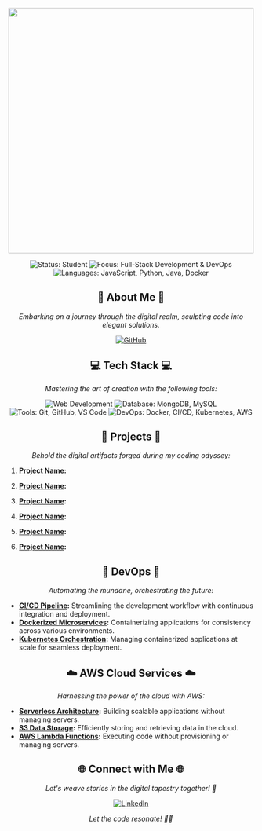 <!-- Header -->
<p align="center">
  <img src="https://img.freepik.com/premium-vector/web-development-coding-programming-languages-css-html-js-program-code-screen-laptop_530733-2538.jpg" width="500">
</p>

<!-- Badges -->
<p align="center">
  <img src="https://img.shields.io/badge/Status-Student-blue" alt="Status: Student">
  <img src="https://img.shields.io/badge/Focus-Full--Stack%20Development%20%26%20DevOps-brightgreen" alt="Focus: Full-Stack Development & DevOps">
  <img src="https://img.shields.io/badge/Languages-JavaScript%2C%20Python%2C%20Java%2C%20Docker-blue" alt="Languages: JavaScript, Python, Java, Docker">
</p>

<!-- About Me -->
<h2 align="center">
  🌟 About Me 🌟
</h2>

<p align="center">
  <em>Embarking on a journey through the digital realm, sculpting code into elegant solutions.</em>
</p>

<!-- GitHub Link -->
<p align="center">
  <a href="https://github.com/joshua-mathew">
    <img src="https://img.shields.io/badge/GitHub-Discover%20My%20Creations-blueviolet" alt="GitHub">
  </a>
</p>

<!-- Tech Stack -->
<h2 align="center">
  💻 Tech Stack 💻
</h2>

<p align="center">
  <em>Mastering the art of creation with the following tools:</em>
</p>

<!-- Tech Stack Badges -->
<p align="center">
  <img src="https://img.shields.io/badge/Web%20Dev-HTML%2C%20CSS%2C%20React%2C%20Node.js-informational" alt="Web Development">
  <img src="https://img.shields.io/badge/Database-MongoDB%2C%20MySQL-brightgreen" alt="Database: MongoDB, MySQL">
  <img src="https://img.shields.io/badge/Tools-Git%2C%20GitHub%2C%20VS%20Code-important" alt="Tools: Git, GitHub, VS Code">
  <img src="https://img.shields.io/badge/DevOps-Docker%2C%20CI/CD%2C%20Kubernetes%2C%20AWS-yellow" alt="DevOps: Docker, CI/CD, Kubernetes, AWS">
</p>

<!-- Projects -->
<h2 align="center">
  🚀 Projects 🚀
</h2>

<p align="center">
  <em>Behold the digital artifacts forged during my coding odyssey:</em>
</p>

1. **[Project Name](link):** 

2. **[Project Name](link):** 

3. **[Project Name](link):** 

4. **[Project Name](link):** 

5. **[Project Name](link):** 

6. **[Project Name](link):** 

<!-- DevOps Section -->
<h2 align="center">
  🚀 DevOps 🚀
</h2>

<p align="center">
  <em>Automating the mundane, orchestrating the future:</em>
</p>

- **[CI/CD Pipeline](link):** Streamlining the development workflow with continuous integration and deployment.
- **[Dockerized Microservices](link):** Containerizing applications for consistency across various environments.
- **[Kubernetes Orchestration](link):** Managing containerized applications at scale for seamless deployment.

<!-- AWS Section -->
<h2 align="center">
  ☁️ AWS Cloud Services ☁️
</h2>

<p align="center">
  <em>Harnessing the power of the cloud with AWS:</em>
</p>

- **[Serverless Architecture](link):** Building scalable applications without managing servers.
- **[S3 Data Storage](link):** Efficiently storing and retrieving data in the cloud.
- **[AWS Lambda Functions](link):** Executing code without provisioning or managing servers.

<!-- Connect with Me -->
<h2 align="center">
  🌐 Connect with Me 🌐
</h2>

<p align="center">
  <em>Let's weave stories in the digital tapestry together! 🎨</em>
</p>

<p align="center">
  <a href="https://www.linkedin.com/in/joshua-o-mathew/">
    <img src="https://img.shields.io/badge/LinkedIn-Follow%20Me%20%F0%9F%91%94-blue" alt="LinkedIn">
  </a>
</p>

<p align="center">
  <em>Let the code resonate! 🎨🚀</em>
</p>
